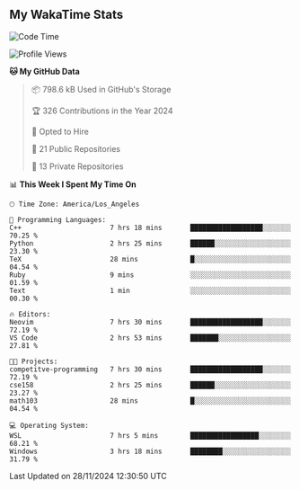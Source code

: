 ## My WakaTime Stats
<!--START_SECTION:waka-->
![Code Time](http://img.shields.io/badge/Code%20Time-170%20hrs%2025%20mins-blue)

![Profile Views](http://img.shields.io/badge/Profile%20Views-0-blue)

**🐱 My GitHub Data** 

> 📦 798.6 kB Used in GitHub's Storage 
 > 
> 🏆 326 Contributions in the Year 2024
 > 
> 💼 Opted to Hire
 > 
> 📜 21 Public Repositories 
 > 
> 🔑 13 Private Repositories 
 > 
📊 **This Week I Spent My Time On** 

```text
🕑︎ Time Zone: America/Los_Angeles

💬 Programming Languages: 
C++                      7 hrs 18 mins       ██████████████████░░░░░░░   70.25 % 
Python                   2 hrs 25 mins       ██████░░░░░░░░░░░░░░░░░░░   23.30 % 
TeX                      28 mins             █░░░░░░░░░░░░░░░░░░░░░░░░   04.54 % 
Ruby                     9 mins              ░░░░░░░░░░░░░░░░░░░░░░░░░   01.59 % 
Text                     1 min               ░░░░░░░░░░░░░░░░░░░░░░░░░   00.30 % 

🔥 Editors: 
Neovim                   7 hrs 30 mins       ██████████████████░░░░░░░   72.19 % 
VS Code                  2 hrs 53 mins       ███████░░░░░░░░░░░░░░░░░░   27.81 % 

🐱‍💻 Projects: 
competitve-programming   7 hrs 30 mins       ██████████████████░░░░░░░   72.19 % 
cse158                   2 hrs 25 mins       ██████░░░░░░░░░░░░░░░░░░░   23.27 % 
math103                  28 mins             █░░░░░░░░░░░░░░░░░░░░░░░░   04.54 % 

💻 Operating System: 
WSL                      7 hrs 5 mins        █████████████████░░░░░░░░   68.21 % 
Windows                  3 hrs 18 mins       ████████░░░░░░░░░░░░░░░░░   31.79 % 
```


 Last Updated on 28/11/2024 12:30:50 UTC
<!--END_SECTION:waka-->
